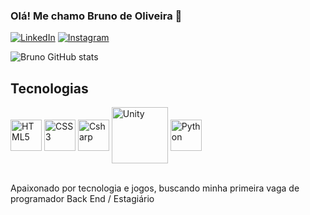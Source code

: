 ### Olá! Me chamo Bruno de Oliveira 👋

[![LinkedIn](https://img.shields.io/badge/LinkedIn-0077B5?style=for-the-badge&logo=linkedin&logoColor=white)](https://www.linkedin.com/in/bruno-oliveira-394239221)
[![Instagram](https://img.shields.io/badge/Instagram-E4405F?style=for-the-badge&logo=instagram&logoColor=white)](https://www.instagram.com/bruno_oli1/)

![Bruno GitHub stats](https://github-readme-stats.vercel.app/api?username=Brunoliy&show_icons=true&theme=onedark)

## Tecnologias 

<div style="display: inline_block"> 
  <img  align="center" alt="HTML5" src="https://cdn.jsdelivr.net/gh/devicons/devicon/icons/html5/html5-original.svg" width="50" height="50">
  <img align="center" alt="CSS3" src="https://cdn.jsdelivr.net/gh/devicons/devicon/icons/css3/css3-original.svg" width="50" height="50"/>
  <img align= "center" alt = "Csharp" src="https://cdn.jsdelivr.net/gh/devicons/devicon/icons/csharp/csharp-original.svg" width="50" height="50"/>
  <img align= "center" alt = "Unity" src="https://cdn.jsdelivr.net/gh/devicons/devicon/icons/unity/unity-original.svg" width="90" height="90" />
  <img align= "center" alt = "Python" src="https://cdn.jsdelivr.net/gh/devicons/devicon/icons/python/python-original.svg" width="50" height="50"/>
  
  </div><br>
  
Apaixonado por tecnologia e jogos, buscando minha primeira vaga de programador Back End / Estagiário 

